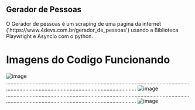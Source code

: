 <h2>Gerador de Pessoas</h2>
O Gerador de pessoas é um scraping de uma pagina da internet ('https://www.4devs.com.br/gerador_de_pessoas') usando a Biblioteca Playwright e Asyncio com o python.

<h1>Imagens do Codigo Funcionando</h1>

![image](https://github.com/GabrielFry/Gerador-de-pessoas/assets/133525434/7b35e8a4-7290-41f2-b687-863a3cfb3e1c)
....................................................................................................................................................................................................................
![image](https://github.com/GabrielFry/Gerador-de-pessoas/assets/133525434/7dab3851-e4cf-4b8e-9b7e-da2b48f9dc07)
....................................................................................................................................................................................................................
![image](https://github.com/GabrielFry/Gerador-de-pessoas/assets/133525434/1b36197b-830f-4816-a687-bafb214bbf37)

